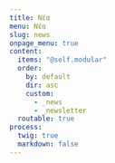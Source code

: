 ```yaml
---
title: Νέα
menu: Νέα
slug: news
onpage_menu: true
content:
  items: "@self.modular"
  order:
    by: default
    dir: asc
    custom:
      - _news
      - _newsletter
  routable: true
process:
  twig: true
  markdown: false
---
```

